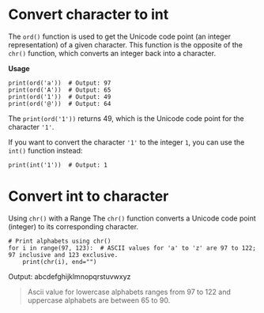 # Convert character to int
The `ord()` function is used to get the Unicode code point (an integer representation) of a given character.
This function is the opposite of the `chr()` function, which converts an integer back into a character.

**Usage**
```
print(ord('a'))  # Output: 97
print(ord('A'))  # Output: 65
print(ord('1'))  # Output: 49
print(ord('@'))  # Output: 64
```
The `print(ord('1'))` returns 49, which is the Unicode code point for the character `'1'`.

If you want to convert the character `'1'` to the integer `1`, you can use the `int()` function instead:
```
print(int('1'))  # Output: 1
```
# Convert int to character
Using `chr()` with a Range
The `chr()` function converts a Unicode code point (integer) to its corresponding character.
```
# Print alphabets using chr()
for i in range(97, 123):  # ASCII values for 'a' to 'z' are 97 to 122; 97 inclusive and 123 exclusive.
    print(chr(i), end="")
```
Output: abcdefghijklmnopqrstuvwxyz

> Ascii value for lowercase alphabets ranges from 97 to 122 and uppercase alphabets are between 65 to 90.
